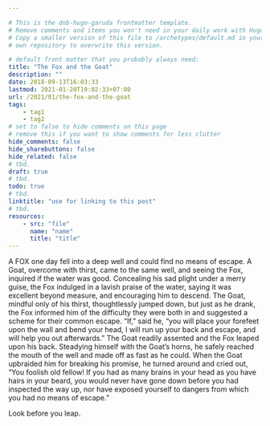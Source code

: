 ```yaml
---

# This is the dnb-hugo-garuda frontmatter template. 
# Remove comments and items you won't need in your daily work with Hugo.
# Copy a smaller version of this file to /archetypes/default.md in your
# own repository to overwrite this version.

# default front matter that you probably always need:
title: "The Fox and the Goat"
description: ""
date: 2018-09-13T16:03:33
lastmod: 2021-01-20T19:02:33+07:00
url: /2021/01/the-fox-and-the-goat
tags:
    - tag1
    - tag2
# set to false to hide comments on this page
# remove this if you want to show comments for less clutter
hide_comments: false
hide_sharebuttons: false
hide_related: false
# tbd.
draft: true
# tbd.
todo: true
# tbd.
linktitle: "use for linking to this post"
# tbd.
resources:
    - src: "file"
      name: "name"
      title: "title"
---
```

A FOX one day fell into a deep well and could find no means of escape. A Goat, overcome with thirst, came to the same well, and seeing the Fox, inquired if the water was good. Concealing his sad plight under a merry guise, the Fox indulged in a lavish praise of the water, saying it was excellent beyond measure, and encouraging him to descend. The Goat, mindful only of his thirst, thoughtlessly jumped down, but just as he drank, the Fox informed him of the difficulty they were both in and suggested a scheme for their common escape. “If,” said he, “you will place your forefeet upon the wall and bend your head, I will run up your back and escape, and will help you out afterwards.” The Goat readily assented and the Fox leaped upon his back. Steadying himself with the Goat’s horns, he safely reached the mouth of the well and made off as fast as he could. When the Goat upbraided him for breaking his promise, he turned around and cried out, “You foolish old fellow! If you had as many brains in your head as you have hairs in your beard, you would never have gone down before you had inspected the way up, nor have exposed yourself to dangers from which you had no means of escape.”

Look before you leap.
